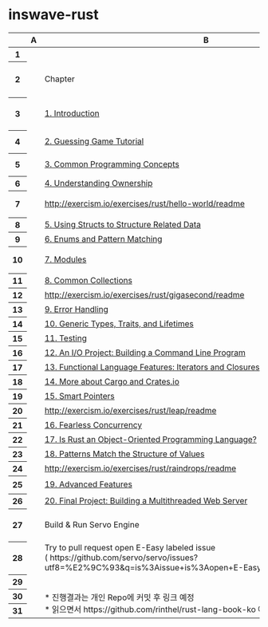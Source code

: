# inswave-rust

<table class="waffle" cellspacing="0" cellpadding="0"><thead><tr><th class="row-header freezebar-origin-ltr"></th><th id="0C0" style="width:32px" class="column-headers-background">A</th><th id="0C1" style="width:651px" class="column-headers-background">B</th><th id="0C2" style="width:199px" class="column-headers-background">C</th><th id="0C3" style="width:85px" class="column-headers-background">D</th><th id="0C4" style="width:64px" class="column-headers-background">E</th><th id="0C5" style="width:92px" class="column-headers-background">F</th><th id="0C6" style="width:100px" class="column-headers-background">G</th><th id="0C7" style="width:100px" class="column-headers-background">H</th><th id="0C8" style="width:100px" class="column-headers-background">I</th><th id="0C9" style="width:168px" class="column-headers-background">J</th></tr></thead><tbody><tr style="height:20px;"><th id="0R0" style="height: 20px;" class="row-headers-background"><div class="row-header-wrapper" style="line-height: 20px;">1</div></th><td></td><td class="s0"></td><td class="s1"></td><td class="s1"></td><td></td><td class="s1"></td><td class="s1"></td><td class="s1"></td><td class="s1"></td><td class="s1"></td></tr><tr style="height:20px;"><th id="0R1" style="height: 20px;" class="row-headers-background"><div class="row-header-wrapper" style="line-height: 20px;">2</div></th><td class="s2"></td><td class="s3">Chapter</td><td class="s3">일정</td><td class="s4" dir="ltr"><span style="font-size:11pt;">*</span>결과</td><td class="s2"></td><td class="s5" dir="ltr">목표</td><td class="s6" dir="ltr" colspan="4">Rust 공부해서 servo ( Firefox Quantum Rendering Engine)에 pull request 날리기</td></tr><tr style="height:20px;"><th id="0R2" style="height: 20px;" class="row-headers-background"><div class="row-header-wrapper" style="line-height: 20px;">3</div></th><td class="s2"></td><td class="s7" dir="ltr"><a target="_blank" href="https://doc.rust-lang.org/book/second-edition/ch01-00-introduction.html">1. Introduction</a></td><td class="s8" dir="ltr" rowspan="5">2018.03.31 - 2018.04.06</td><td class="s9" rowspan="4"></td><td class="s2"></td><td class="s5" dir="ltr">교재</td><td class="s10" dir="ltr" colspan="4"><a target="_blank" href="https://doc.rust-lang.org/book/second-edition/ch01-00-introduction.html">https://doc.rust-lang.org/book/second-edition/ch01-00-introduction.html</a></td></tr><tr style="height:20px;"><th id="0R3" style="height: 20px;" class="row-headers-background"><div class="row-header-wrapper" style="line-height: 20px;">4</div></th><td class="s2"></td><td class="s7" dir="ltr"><a target="_blank" href="https://doc.rust-lang.org/book/second-edition/ch02-00-guessing-game-tutorial.html">2. Guessing Game Tutorial</a></td><td class="s2"></td><td class="s5" dir="ltr" rowspan="3">Rust</td><td class="s10" dir="ltr" colspan="4"><a target="_blank" href="https://www.penflip.com/sarojaba/rust-doc-korean">https://www.penflip.com/sarojaba/rust-doc-korean</a></td></tr><tr style="height:20px;"><th id="0R4" style="height: 20px;" class="row-headers-background"><div class="row-header-wrapper" style="line-height: 20px;">5</div></th><td class="s2"></td><td class="s7" dir="ltr"><a target="_blank" href="https://doc.rust-lang.org/book/second-edition/ch03-00-common-programming-concepts.html">3. Common Programming Concepts</a></td><td class="s2"></td><td class="s11" dir="ltr" colspan="4"><a target="_blank" href="https://www.rust-lang.org/ko-KR/documentation.html">https://www.rust-lang.org/ko-KR/documentation.html</a></td></tr><tr style="height:20px;"><th id="0R5" style="height: 20px;" class="row-headers-background"><div class="row-header-wrapper" style="line-height: 20px;">6</div></th><td class="s2"></td><td class="s12" dir="ltr"><a target="_blank" href="https://doc.rust-lang.org/book/second-edition/ch04-00-understanding-ownership.html">4. Understanding Ownership</a></td><td class="s2"></td><td class="s11" dir="ltr" colspan="4"><a target="_blank" href="http://exercism.io/languages/rust/about">http://exercism.io/languages/rust/about</a></td></tr><tr style="height:20px;"><th id="0R6" style="height: 20px;" class="row-headers-background"><div class="row-header-wrapper" style="line-height: 20px;">7</div></th><td class="s2"></td><td class="s13" dir="ltr"><a target="_blank" href="http://exercism.io/exercises/rust/hello-world/readme">http://exercism.io/exercises/rust/hello-world/readme</a></td><td class="s14" dir="ltr"><a target="_blank" href="https://github.com/leesnhyun/inswave-rust/tree/master/exercism/hello-world">소스</a></td><td class="s2"></td><td class="s5" dir="ltr" rowspan="3">Servo</td><td class="s11" dir="ltr" colspan="4"><a target="_blank" href="https://github.com/servo/servo">https://github.com/servo/servo</a></td></tr><tr style="height:20px;"><th id="0R7" style="height: 20px;" class="row-headers-background"><div class="row-header-wrapper" style="line-height: 20px;">8</div></th><td class="s2"></td><td class="s15" dir="ltr"><a target="_blank" href="https://doc.rust-lang.org/book/second-edition/ch05-00-structs.html">5. Using Structs to Structure Related Data</a></td><td class="s8" dir="ltr" rowspan="5">2018.04.07 ~ 2018.04.13</td><td class="s9" rowspan="4"></td><td class="s2"></td><td class="s11" dir="ltr" colspan="4"><a target="_blank" href="https://servo.org/">https://servo.org/</a></td></tr><tr style="height:20px;"><th id="0R8" style="height: 20px;" class="row-headers-background"><div class="row-header-wrapper" style="line-height: 20px;">9</div></th><td class="s2"></td><td class="s15" dir="ltr"><a target="_blank" href="https://doc.rust-lang.org/book/second-edition/ch06-00-enums.html">6. Enums and Pattern Matching</a></td><td class="s2"></td><td class="s11" dir="ltr" colspan="4"><a target="_blank" href="https://starters.servo.org/">https://starters.servo.org/</a></td></tr><tr style="height:20px;"><th id="0R9" style="height: 20px;" class="row-headers-background"><div class="row-header-wrapper" style="line-height: 20px;">10</div></th><td class="s2"></td><td class="s15" dir="ltr"><a target="_blank" href="https://doc.rust-lang.org/book/second-edition/ch07-00-modules.html">7. Modules</a></td><td class="s2"></td><td class="s16" dir="ltr">진행결과</td><td class="s17" dir="ltr" colspan="4"><a target="_blank" href="https://github.com/leesnhyun/inswave-rust">https://github.com/leesnhyun/inswave-rust</a></td></tr><tr style="height:20px;"><th id="0R10" style="height: 20px;" class="row-headers-background"><div class="row-header-wrapper" style="line-height: 20px;">11</div></th><td class="s2"></td><td class="s18" dir="ltr"><a target="_blank" href="https://doc.rust-lang.org/book/second-edition/ch08-00-common-collections.html">8. Common Collections</a></td><td></td><td></td><td></td><td></td><td></td><td></td></tr><tr style="height:20px;"><th id="0R11" style="height: 20px;" class="row-headers-background"><div class="row-header-wrapper" style="line-height: 20px;">12</div></th><td class="s2"></td><td class="s13" dir="ltr"><a target="_blank" href="http://exercism.io/exercises/rust/gigasecond/readme">http://exercism.io/exercises/rust/gigasecond/readme</a></td><td class="s19"></td><td></td><td></td><td></td><td></td><td></td><td></td></tr><tr style="height:20px;"><th id="0R12" style="height: 20px;" class="row-headers-background"><div class="row-header-wrapper" style="line-height: 20px;">13</div></th><td class="s2"></td><td class="s15" dir="ltr"><a target="_blank" href="https://doc.rust-lang.org/book/second-edition/ch09-00-error-handling.html">9. Error Handling</a></td><td class="s8" dir="ltr" rowspan="4">2018.04.14 ~ 2018.04.20</td><td class="s20" rowspan="4"></td><td></td><td></td><td></td><td></td><td></td><td></td></tr><tr style="height:20px;"><th id="0R13" style="height: 20px;" class="row-headers-background"><div class="row-header-wrapper" style="line-height: 20px;">14</div></th><td class="s2"></td><td class="s15" dir="ltr"><a target="_blank" href="https://doc.rust-lang.org/book/second-edition/ch10-00-generics.html">10. Generic Types, Traits, and Lifetimes</a></td><td></td><td></td><td></td><td></td><td></td><td></td></tr><tr style="height:20px;"><th id="0R14" style="height: 20px;" class="row-headers-background"><div class="row-header-wrapper" style="line-height: 20px;">15</div></th><td class="s2"></td><td class="s15" dir="ltr"><a target="_blank" href="https://doc.rust-lang.org/book/second-edition/ch11-00-testing.html">11. Testing</a></td><td></td><td></td><td></td><td></td><td></td><td></td></tr><tr style="height:20px;"><th id="0R15" style="height: 20px;" class="row-headers-background"><div class="row-header-wrapper" style="line-height: 20px;">16</div></th><td class="s2"></td><td class="s21" dir="ltr"><a target="_blank" href="https://doc.rust-lang.org/book/second-edition/ch12-00-an-io-project.html">12. An I/O Project: Building a Command Line Program</a></td><td></td><td></td><td></td><td></td><td></td><td></td></tr><tr style="height:20px;"><th id="0R16" style="height: 20px;" class="row-headers-background"><div class="row-header-wrapper" style="line-height: 20px;">17</div></th><td class="s2"></td><td class="s15" dir="ltr"><a target="_blank" href="https://doc.rust-lang.org/book/second-edition/ch13-00-functional-features.html">13. Functional Language Features: Iterators and Closures</a></td><td class="s8" dir="ltr" rowspan="4">2018.04.21 ~ 2018.04.27</td><td class="s9" rowspan="3"></td><td></td><td></td><td></td><td></td><td></td><td></td></tr><tr style="height:20px;"><th id="0R17" style="height: 20px;" class="row-headers-background"><div class="row-header-wrapper" style="line-height: 20px;">18</div></th><td class="s2"></td><td class="s15" dir="ltr"><a target="_blank" href="https://doc.rust-lang.org/book/second-edition/ch14-00-more-about-cargo.html">14. More about Cargo and Crates.io</a></td><td></td><td></td><td></td><td></td><td></td><td></td></tr><tr style="height:20px;"><th id="0R18" style="height: 20px;" class="row-headers-background"><div class="row-header-wrapper" style="line-height: 20px;">19</div></th><td class="s2"></td><td class="s18" dir="ltr"><a target="_blank" href="https://doc.rust-lang.org/book/second-edition/ch15-00-smart-pointers.html">15. Smart Pointers</a></td><td></td><td></td><td></td><td></td><td></td><td></td></tr><tr style="height:20px;"><th id="0R19" style="height: 20px;" class="row-headers-background"><div class="row-header-wrapper" style="line-height: 20px;">20</div></th><td class="s2"></td><td class="s13" dir="ltr"><a target="_blank" href="http://exercism.io/exercises/rust/leap/readme">http://exercism.io/exercises/rust/leap/readme</a></td><td class="s19"></td><td></td><td></td><td></td><td></td><td></td><td></td></tr><tr style="height:20px;"><th id="0R20" style="height: 20px;" class="row-headers-background"><div class="row-header-wrapper" style="line-height: 20px;">21</div></th><td class="s2"></td><td class="s15" dir="ltr"><a target="_blank" href="https://doc.rust-lang.org/book/second-edition/ch16-00-concurrency.html">16. Fearless Concurrency</a></td><td class="s8" dir="ltr" rowspan="4">2018.04.28 ~ 2018.05.04</td><td class="s9" rowspan="3"></td><td></td><td></td><td></td><td></td><td></td><td></td></tr><tr style="height:20px;"><th id="0R21" style="height: 20px;" class="row-headers-background"><div class="row-header-wrapper" style="line-height: 20px;">22</div></th><td class="s2"></td><td class="s15" dir="ltr"><a target="_blank" href="https://doc.rust-lang.org/book/second-edition/ch17-00-oop.html">17. Is Rust an Object-Oriented Programming Language?</a></td><td></td><td></td><td></td><td></td><td></td><td></td></tr><tr style="height:20px;"><th id="0R22" style="height: 20px;" class="row-headers-background"><div class="row-header-wrapper" style="line-height: 20px;">23</div></th><td class="s2"></td><td class="s18" dir="ltr"><a target="_blank" href="https://doc.rust-lang.org/book/second-edition/ch18-00-patterns.html">18. Patterns Match the Structure of Values</a></td><td></td><td></td><td></td><td></td><td></td><td></td></tr><tr style="height:20px;"><th id="0R23" style="height: 20px;" class="row-headers-background"><div class="row-header-wrapper" style="line-height: 20px;">24</div></th><td class="s2"></td><td class="s13" dir="ltr"><a target="_blank" href="http://exercism.io/exercises/rust/raindrops/readme">http://exercism.io/exercises/rust/raindrops/readme</a></td><td class="s19"></td><td></td><td></td><td></td><td></td><td></td><td></td></tr><tr style="height:23px;"><th id="0R24" style="height: 23px;" class="row-headers-background"><div class="row-header-wrapper" style="line-height: 23px;">25</div></th><td class="s2"></td><td class="s15" dir="ltr"><a target="_blank" href="https://doc.rust-lang.org/book/second-edition/ch19-00-advanced-features.html">19. Advanced Features</a></td><td class="s8" dir="ltr" rowspan="2">2018.05.05 ~ 2018.05.11</td><td class="s20" rowspan="2"></td><td></td><td></td><td></td><td></td><td></td><td></td></tr><tr style="height:18px;"><th id="0R25" style="height: 18px;" class="row-headers-background"><div class="row-header-wrapper" style="line-height: 18px;">26</div></th><td class="s2"></td><td class="s21" dir="ltr"><a target="_blank" href="https://doc.rust-lang.org/book/second-edition/ch20-00-final-project-a-web-server.html">20. Final Project: Building a Multithreaded Web Server</a></td><td></td><td></td><td></td><td></td><td></td><td></td></tr><tr style="height:25px;"><th id="0R26" style="height: 25px;" class="row-headers-background"><div class="row-header-wrapper" style="line-height: 25px;">27</div></th><td class="s2"></td><td class="s22" dir="ltr">Build &amp; Run Servo Engine</td><td class="s8" dir="ltr">2018.05.12 ~ 2018.05.18</td><td class="s20"></td><td></td><td></td><td></td><td></td><td></td><td></td></tr><tr style="height:20px;"><th id="0R27" style="height: 20px;" class="row-headers-background"><div class="row-header-wrapper" style="line-height: 20px;">28</div></th><td class="s2"></td><td class="s23 softmerge" dir="ltr"><div class="softmerge-inner" style="width: 648px; left: -1px;">Try to pull request open E-Easy labeled issue <br>( https://github.com/servo/servo/issues?utf8=%E2%9C%93&amp;q=is%3Aissue+is%3Aopen+E-Easy )</div></td><td class="s24" dir="ltr">2018.05.19 ~</td><td class="s25"></td><td></td><td></td><td></td><td></td><td></td><td></td></tr><tr style="height:20px;"><th id="0R28" style="height: 20px;" class="row-headers-background"><div class="row-header-wrapper" style="line-height: 20px;">29</div></th><td></td><td class="s26"></td><td class="s27"></td><td class="s27"></td><td></td><td></td><td></td><td></td><td></td><td></td></tr><tr style="height:20px;"><th id="0R29" style="height: 20px;" class="row-headers-background"><div class="row-header-wrapper" style="line-height: 20px;">30</div></th><td class="s28"></td><td class="s29" dir="ltr" colspan="3" rowspan="2">* 진행결과는 개인 Repo에 커밋 후 링크 예정<br>* 읽으면서 https://github.com/rinthel/rust-lang-book-ko 에 translation contribution 예정</td><td></td><td></td><td></td><td></td><td></td><td></td></tr><tr style="height:20px;"><th id="0R30" style="height: 20px;" class="row-headers-background"><div class="row-header-wrapper" style="line-height: 20px;">31</div></th><td class="s28"></td><td></td><td></td><td></td><td></td><td></td><td></td></tr></tbody></table>
